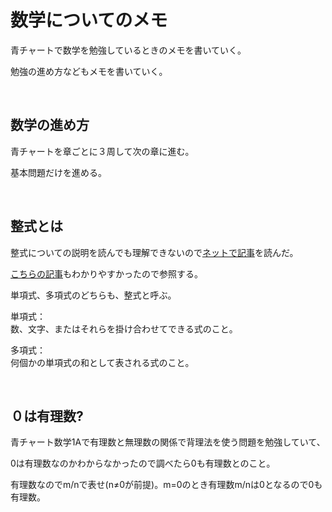 # 数学についてのメモ

青チャートで数学を勉強しているときのメモを書いていく。

勉強の進め方などもメモを書いていく。

<br />

## 数学の進め方

青チャートを章ごとに３周して次の章に進む。

基本問題だけを進める。

<br />

## 整式とは

整式についての説明を読んでも理解できないので[ネットで記事](https://kuropaka-blog.com/seisiki-1/?msclkid=a04751a0b10a11ec8885677e75910333)を読んだ。

[こちらの記事](https://kisekinobenkyouhou.com/seisiki/?msclkid=1aa38db1b10d11ec8126de869cb15b4d)もわかりやすかったので参照する。

単項式、多項式のどちらも、整式と呼ぶ。

単項式：  
数、文字、またはそれらを掛け合わせてできる式のこと。

多項式：  
何個かの単項式の和として表される式のこと。

<br />

## ０は有理数?

青チャート数学1Aで有理数と無理数の関係で背理法を使う問題を勉強していて、

0は有理数なのかわからなかったので調べたら0も有理数とのこと。

有理数なのでm/nで表せ(n≠0が前提)。m=0のとき有理数m/nは0となるので0も有理数。

<br />


